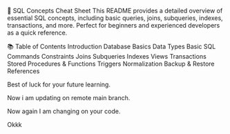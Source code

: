 📘 SQL Concepts Cheat Sheet
This README provides a detailed overview of essential SQL concepts, including basic queries, joins, subqueries, indexes, transactions, and more. Perfect for beginners and experienced developers as a quick reference.

📚 Table of Contents
Introduction
Database Basics
Data Types
Basic SQL Commands
Constraints
Joins
Subqueries
Indexes
Views
Transactions
Stored Procedures & Functions
Triggers
Normalization
Backup & Restore
References


Best of luck for your future learning.

Now i am updating on remote main branch.

Now again I am changing on your code.


Okkk

